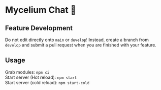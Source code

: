 # Mycelium Chat 🍄
## Feature Development
Do not edit directly onto `main` or `develop`! Instead, create a branch from `develop` and submit a pull request when you are finished with your feature.
## Usage
Grab modules: `npm ci`  
Start server (Hot reload): `npm start`  
Start server (cold reload): `npm start-cold`  
